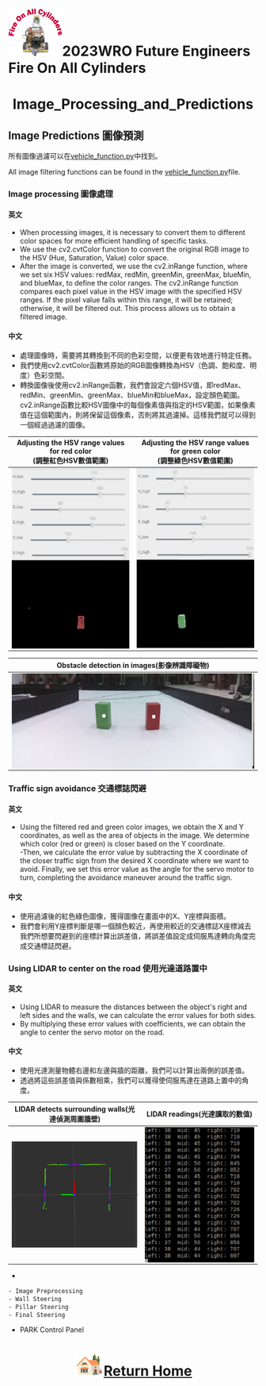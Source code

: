 ![LOGO](../../other/img/logo.png)2023WRO Future Engineers Fire On All Cylinders  
====
# <div align="center">Image_Processing_and_Predictions</div> 

## Image Predictions 圖像預測
所有圖像過濾可以在[vehicle_function.py](../Programming/Obstacle_Challenge/vehicle_function.py)中找到。

All image filtering functions can be found in the [vehicle_function.py](../Programming/Obstacle_Challenge/vehicle_function.py)file.

### Image processing 圖像處理  
#### 英文  
- When processing images, it is necessary to convert them to different color spaces for more efficient handling of specific tasks.  
- We use the cv2.cvtColor function to convert the original RGB image to the HSV (Hue, Saturation, Value) color space.  
- After the image is converted, we use the cv2.inRange function, where we set six HSV values: redMax, redMin, greenMin, greenMax, blueMin, and blueMax, to define the color ranges. The cv2.inRange function compares each pixel value in the HSV image with the specified HSV ranges. If the pixel value falls within this range, it will be retained; otherwise, it will be filtered out. This process allows us to obtain a filtered image.  
  
#### 中文
- 處理圖像時，需要將其轉換到不同的色彩空間，以便更有效地進行特定任務。  
- 我們使用cv2.cvtColor函數將原始的RGB圖像轉換為HSV（色調、飽和度、明度）色彩空間。  
- 轉換圖像後使用cv2.inRange函數，我們會設定六個HSV值，即redMax、redMin、greenMin、greenMax、blueMin和blueMax，設定顏色範圍。cv2.inRange函數比較HSV圖像中的每個像素值與指定的HSV範圍，如果像素值在這個範圍內，則將保留這個像素，否則將其過濾掉。這樣我們就可以得到一個經過過濾的圖像。  
<div align="center">

|Adjusting the HSV range values for red color<br>(調整紅色HSV數值範圍)|Adjusting the HSV range values for green color<br>(調整綠色HSV數值範圍)|
|:----:|:----:|
|<img src="./img/red_HSV_value_range.png" width = "350" height = "" alt="red_HSV_value_range" align=center />|<img src="./img/green_HSV_value_range.png" width = "350" height = "" alt="green_HSV_value_range" align=center />|

|Obstacle detection in images(影像辨識障礙物)|
|:----:|
|<img src="./img/Obstacle_detection.png" alt="Obstacle_detection" align=center />|
</div>

### Traffic sign avoidance 交通標誌閃避  
#### 英文
- Using the filtered red and green color images, we obtain the X and Y coordinates, as well as the area of objects in the image. We determine which color (red or green) is closer based on the Y coordinate.  
-Then, we calculate the error value by subtracting the X coordinate of the closer traffic sign from the desired X coordinate where we want to avoid. Finally, we set this error value as the angle for the servo motor to turn, completing the avoidance maneuver around the traffic sign.  

#### 中文
- 使用過濾後的紅色綠色圖像，獲得圖像在畫面中的X、Y座標與面積。  
- 我們會利用Y座標判斷是哪一個顏色較近，再使用較近的交通標誌X座標減去我們所想要閃避到的座標計算出誤差值，將誤差值設定成伺服馬達轉向角度完成交通標誌閃避。  

###  Using LIDAR to center on the road 使用光達道路置中
#### 英文
- Using LIDAR to measure the distances between the object's right and left sides and the walls, we can calculate the error values for both sides.  
- By multiplying these error values with coefficients, we can obtain the angle to center the servo motor on the road.  
#### 中文
- 使用光達測量物體右邊和左邊與牆的距離，我們可以計算出兩側的誤差值。  
- 透過將這些誤差值與係數相乘，我們可以獲得使伺服馬達在道路上置中的角度。  

|LIDAR detects surrounding walls(光達偵測周圍牆壁)|LIDAR readings(光達讀取的數值)|
|:---:|:---:|
|<img src="./img/LIDAR_Detecting_Walls.png" width = "350" alt="LIDAR_Detecting_Walls" align=center />|<img src="./img/LIDAR_readings.png" width = "300" alt="LIDAR_Detecting_Walls" align=center />|

- 


    - Image Preprocessing
    - Wall Steering
    - Pillar Steering
    - Final Steering
  - PARK Control Panel

# <div align="center">![HOME](../../other/img/Home.png)[Return Home](../../)</div>  

